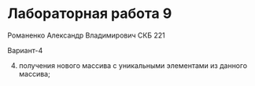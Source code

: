 # Лабораторная работа 9

Романенко Александр Владимирович СКБ 221

Вариант-4

4. получения нового массива с уникальными элементами из данного массива;
